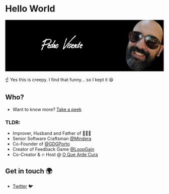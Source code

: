 # Hello World

![Pedro Vicente](https://github.com/neteinstein/neteinstein/raw/master/github-header.png)

☝️ Yes this is creepy. I find that funny... so I kept it 😆

## Who?

- Want to know more? [Take a peek](https://www.neteinstein.org)

### TLDR:
- Improver, Husband and Father of 🧓🧒👶
- Senior Software Craftsman [@Mindera](https://www.mindera.com)
- Co-Founder of [@GDGPorto](https://gdgporto.xyz/)
- Creator of Feedback Game [@LoopGain](http://www.loopgain.org)
- Co-Creator & 🔥 Host @ [O Que Arde Cura](https://www.facebook.com/oqueardecura/)


## Get in touch 🌍

- [Twitter](https://twitter.com/neteinstein) 🐦
